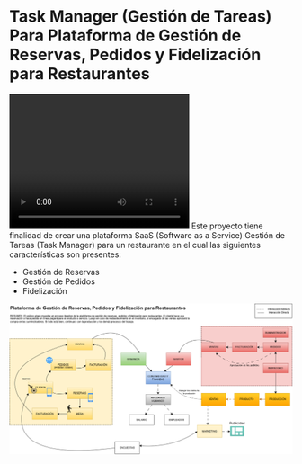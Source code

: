 # Task Manager (Gestión de Tareas) Para Plataforma de Gestión de Reservas, Pedidos y Fidelización para Restaurantes
<video width="320" height="240" controls>
  <source src="./vid1.mov" type="video/mp4">
</video>
Este proyecto tiene finalidad de crear una plataforma SaaS (Software as a Service) Gestión de Tareas (Task Manager) para un restaurante en el cual las siguientes características son presentes: 
<ul>
  <li>Gestión de Reservas</li>
  <li>Gestión de Pedidos</li>
  <li>Fidelización</li>
</ul>
<img src="./graph1.png" />
